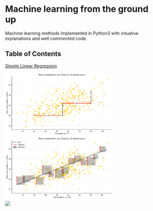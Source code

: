 # Machine learning from the ground up

Machine learning methods implemented in Python3 with intuative explanations and well commented code.

## Table of Contents
[Simple Linear Regression](Simple%20Linear%20Regression/Simple%20Linear%20Regression.ipynb) 
<div>
  <img src="Simple%20Linear%20Regression/output_8_0.svg" width="350px">
  <img src="Simple%20Linear%20Regression/output_18_0.svg" width="350px">
</div>

<a href="https://colab.research.google.com/github/RyanCodrai/ml-from-the-ground-up/blob/master/Simple%20Linear%20Regression/Simple%20Linear%20Regression.ipynb">
<img valign="middle" src="https://colab.research.google.com/assets/colab-badge.svg">
</a>
